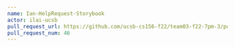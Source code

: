 ```yaml
---
name: Ian-HelpRequest-Storybook
actor: ilai-ucsb
pull_request_url: https://github.com/ucsb-cs156-f22/team03-f22-7pm-3/pull/46
pull_request_num: 46
---
```

